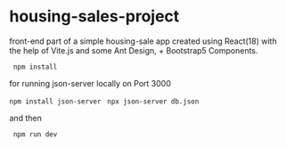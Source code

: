 # housing-sales-project

front-end part of a simple housing-sale app created using React(18) with the help of Vite.js and some Ant Design, + Bootstrap5 Components.

<code> npm install </code>

for running json-server locally on Port 3000

<code>npm install json-server </code>
<code>npx json-server db.json </code>

and then

<code> npm run dev </code>


